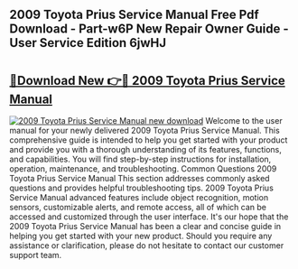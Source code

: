 ## 2009 Toyota Prius Service Manual Free Pdf Download - Part-w6P New Repair Owner Guide - User Service Edition 6jwHJ

# <h2><a href="http://bc31953.oget.top/?id=2009+Toyota+Prius+Service+Manual">🔗Download New 👉🔴 2009 Toyota Prius Service Manual</a></h2>

[![2009 Toyota Prius Service Manual new download](https://i.imgur.com/5g1atiW.png)](http://bc31953.oget.top/?id=2009+Toyota+Prius+Service+Manual)
Welcome to the user manual for your newly delivered 2009 Toyota Prius Service Manual. This comprehensive guide is intended to help you get started with your product and provide you with a thorough understanding of its features, functions, and capabilities. You will find step-by-step instructions for installation, operation, maintenance, and troubleshooting. Common Questions 2009 Toyota Prius Service Manual This section addresses commonly asked questions and provides helpful troubleshooting tips. 2009 Toyota Prius Service Manual advanced features include object recognition, motion sensors, customizable alerts, and remote access, all of which can be accessed and customized through the user interface. It's our hope that the 2009 Toyota Prius Service Manual has been a clear and concise guide in helping you get started with your new product. Should you require any assistance or clarification, please do not hesitate to contact our customer support team.
